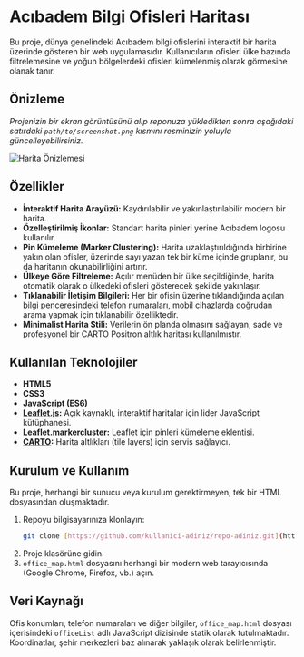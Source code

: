 # Acıbadem Bilgi Ofisleri Haritası

Bu proje, dünya genelindeki Acıbadem bilgi ofislerini interaktif bir harita üzerinde gösteren bir web uygulamasıdır. Kullanıcıların ofisleri ülke bazında filtrelemesine ve yoğun bölgelerdeki ofisleri kümelenmiş olarak görmesine olanak tanır.

## Önizleme

*Projenizin bir ekran görüntüsünü alıp reponuza yükledikten sonra aşağıdaki satırdaki `path/to/screenshot.png` kısmını resminizin yoluyla güncelleyebilirsiniz.*

![Harita Önizlemesi](path/to/screenshot.png)

## Özellikler

- **İnteraktif Harita Arayüzü:** Kaydırılabilir ve yakınlaştırılabilir modern bir harita.
- **Özelleştirilmiş İkonlar:** Standart harita pinleri yerine Acıbadem logosu kullanılır.
- **Pin Kümeleme (Marker Clustering):** Harita uzaklaştırıldığında birbirine yakın olan ofisler, üzerinde sayı yazan tek bir küme içinde gruplanır, bu da haritanın okunabilirliğini artırır.
- **Ülkeye Göre Filtreleme:** Açılır menüden bir ülke seçildiğinde, harita otomatik olarak o ülkedeki ofisleri gösterecek şekilde yakınlaşır.
- **Tıklanabilir İletişim Bilgileri:** Her bir ofisin üzerine tıklandığında açılan bilgi penceresindeki telefon numaraları, mobil cihazlarda doğrudan arama yapmak için tıklanabilir özelliktedir.
- **Minimalist Harita Stili:** Verilerin ön planda olmasını sağlayan, sade ve profesyonel bir CARTO Positron altlık haritası kullanılmıştır.

## Kullanılan Teknolojiler

- **HTML5**
- **CSS3**
- **JavaScript (ES6)**
- **[Leaflet.js](https://leafletjs.com/):** Açık kaynaklı, interaktif haritalar için lider JavaScript kütüphanesi.
- **[Leaflet.markercluster](https://github.com/Leaflet/Leaflet.markercluster):** Leaflet için pinleri kümeleme eklentisi.
- **[CARTO](https://carto.com/):** Harita altlıkları (tile layers) için servis sağlayıcı.

## Kurulum ve Kullanım

Bu proje, herhangi bir sunucu veya kurulum gerektirmeyen, tek bir HTML dosyasından oluşmaktadır.

1.  Repoyu bilgisayarınıza klonlayın:
    ```bash
    git clone [https://github.com/kullanici-adiniz/repo-adiniz.git](https://github.com/kullanici-adiniz/repo-adiniz.git)
    ```
2.  Proje klasörüne gidin.
3.  `office_map.html` dosyasını herhangi bir modern web tarayıcısında (Google Chrome, Firefox, vb.) açın.

## Veri Kaynağı

Ofis konumları, telefon numaraları ve diğer bilgiler, `office_map.html` dosyası içerisindeki `officeList` adlı JavaScript dizisinde statik olarak tutulmaktadır. Koordinatlar, şehir merkezleri baz alınarak yaklaşık olarak belirlenmiştir.
